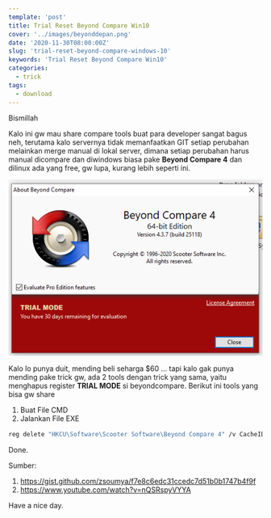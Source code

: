 ```yaml
---
template: 'post'
title: Trial Reset Beyond Compare Win10
cover: '../images/beyonddepan.png'
date: '2020-11-30T08:00:00Z'
slug: 'trial-reset-beyond-compare-windows-10'
keywords: 'Trial Reset Beyond Compare Win10'
categories:
  - trick
tags:
  - download
---
```


Bismillah

Kalo ini gw mau share compare tools buat para developer sangat bagus neh, terutama kalo servernya tidak memanfaatkan GIT setiap perubahan melainkan merge manual di lokal server, dimana setiap perubahan harus manual dicompare dan diwindows biasa pake **Beyond Compare 4** dan dilinux ada yang free, gw lupa, kurang lebih seperti ini.

![Beyond Compare 4](../images/beyond.png)

Kalo lo punya duit, mending beli seharga $60 ... tapi kalo gak punya mending pake trick gw, ada 2 tools dengan trick yang sama, yaitu menghapus register **TRIAL MODE** si beyondcompare.  Berikut ini tools yang bisa gw share

1. Buat File CMD
2. Jalankan File EXE

```bash
reg delete "HKCU\Software\Scooter Software\Beyond Compare 4" /v CacheID /f
```

Done.

Sumber: 
1. https://gist.github.com/zsoumya/f7e8c6edc31ccedc7d51b0b1747b4f9f
2. https://www.youtube.com/watch?v=nQSRspyVYYA

Have a nice day.
